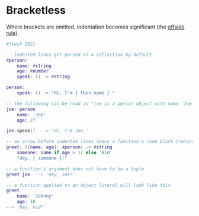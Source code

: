 # Bracketless

Where brackets are omitted, indentation becomes significant (the [offside rule](https://en.m.wikipedia.org/wiki/Off-side_rule)).

```lua
#!kesh 2021

-- indented lines get parsed as a collection by default
#person:
    name: #string
    age: #number
    speak: () -> #string

person:
    speak: () -> "Hi, I'm { this.name }."

-- the following can be read as "joe is a person object with name 'Joe' and age 27"
joe: person
    name: 'Joe'
    age: 27

joe.speak()  --> 'Hi, I'm Joe.'

-- an arrow before indented lines opens a function's code block (return type may also be specified)
greet: ([name, age]: #person) -> #string
    someone: name if age > 12 else 'kid'
    "Hey, { someone }!"

-- a function's argument does not have to be a tuple
greet joe  --> 'Hey, Joe!'

-- a function applied to an object literal will look like this
greet
    name: 'Johnny'
    age: 10
--> 'Hey, kid!'
```
